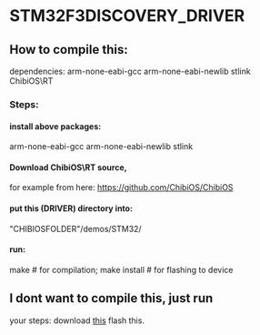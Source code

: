 # STM32F3DISCOVERY_DRIVER
## How to compile this:
dependencies:
arm-none-eabi-gcc
arm-none-eabi-newlib
stlink
ChibiOS\RT

### Steps:

#### install above packages:
arm-none-eabi-gcc
arm-none-eabi-newlib
stlink
#### Download ChibiOS\RT source, 
for example from here: https://github.com/ChibiOS/ChibiOS
#### put this (DRIVER) directory into:
"CHIBIOSFOLDER"/demos/STM32/

#### run:
make # for compilation;
make install # for flashing to device

## I dont want to compile this, just run
your steps:
download [this](./build/ch.bin)
flash this.
